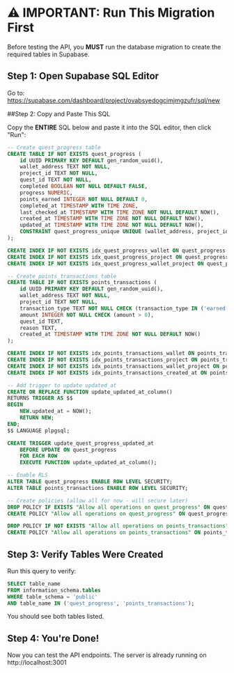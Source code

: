 # ⚠️ IMPORTANT: Run This Migration First

Before testing the API, you **MUST** run the database migration to create the required tables in Supabase.

## Step 1: Open Supabase SQL Editor

Go to: https://supabase.com/dashboard/project/ovabsyedogcimjmgzufr/sql/new

##Step 2: Copy and Paste This SQL

Copy the **ENTIRE** SQL below and paste it into the SQL editor, then click "Run":

```sql
-- Create quest_progress table
CREATE TABLE IF NOT EXISTS quest_progress (
    id UUID PRIMARY KEY DEFAULT gen_random_uuid(),
    wallet_address TEXT NOT NULL,
    project_id TEXT NOT NULL,
    quest_id TEXT NOT NULL,
    completed BOOLEAN NOT NULL DEFAULT FALSE,
    progress NUMERIC,
    points_earned INTEGER NOT NULL DEFAULT 0,
    completed_at TIMESTAMP WITH TIME ZONE,
    last_checked_at TIMESTAMP WITH TIME ZONE NOT NULL DEFAULT NOW(),
    created_at TIMESTAMP WITH TIME ZONE NOT NULL DEFAULT NOW(),
    updated_at TIMESTAMP WITH TIME ZONE NOT NULL DEFAULT NOW(),
    CONSTRAINT quest_progress_unique UNIQUE (wallet_address, project_id, quest_id)
);

CREATE INDEX IF NOT EXISTS idx_quest_progress_wallet ON quest_progress(wallet_address);
CREATE INDEX IF NOT EXISTS idx_quest_progress_project ON quest_progress(project_id);
CREATE INDEX IF NOT EXISTS idx_quest_progress_wallet_project ON quest_progress(wallet_address, project_id);

-- Create points_transactions table
CREATE TABLE IF NOT EXISTS points_transactions (
    id UUID PRIMARY KEY DEFAULT gen_random_uuid(),
    wallet_address TEXT NOT NULL,
    project_id TEXT NOT NULL,
    transaction_type TEXT NOT NULL CHECK (transaction_type IN ('earned', 'redeemed')),
    amount INTEGER NOT NULL CHECK (amount > 0),
    quest_id TEXT,
    reason TEXT,
    created_at TIMESTAMP WITH TIME ZONE NOT NULL DEFAULT NOW()
);

CREATE INDEX IF NOT EXISTS idx_points_transactions_wallet ON points_transactions(wallet_address);
CREATE INDEX IF NOT EXISTS idx_points_transactions_project ON points_transactions(project_id);
CREATE INDEX IF NOT EXISTS idx_points_transactions_wallet_project ON points_transactions(wallet_address, project_id);
CREATE INDEX IF NOT EXISTS idx_points_transactions_created_at ON points_transactions(created_at DESC);

-- Add trigger to update updated_at
CREATE OR REPLACE FUNCTION update_updated_at_column()
RETURNS TRIGGER AS $$
BEGIN
    NEW.updated_at = NOW();
    RETURN NEW;
END;
$$ LANGUAGE plpgsql;

CREATE TRIGGER update_quest_progress_updated_at
    BEFORE UPDATE ON quest_progress
    FOR EACH ROW
    EXECUTE FUNCTION update_updated_at_column();

-- Enable RLS
ALTER TABLE quest_progress ENABLE ROW LEVEL SECURITY;
ALTER TABLE points_transactions ENABLE ROW LEVEL SECURITY;

-- Create policies (allow all for now - will secure later)
DROP POLICY IF EXISTS "Allow all operations on quest_progress" ON quest_progress;
CREATE POLICY "Allow all operations on quest_progress" ON quest_progress FOR ALL USING (true) WITH CHECK (true);

DROP POLICY IF NOT EXISTS "Allow all operations on points_transactions" ON points_transactions;
CREATE POLICY "Allow all operations on points_transactions" ON points_transactions FOR ALL USING (true) WITH CHECK (true);
```

## Step 3: Verify Tables Were Created

Run this query to verify:

```sql
SELECT table_name
FROM information_schema.tables
WHERE table_schema = 'public'
AND table_name IN ('quest_progress', 'points_transactions');
```

You should see both tables listed.

## Step 4: You're Done!

Now you can test the API endpoints. The server is already running on http://localhost:3001
